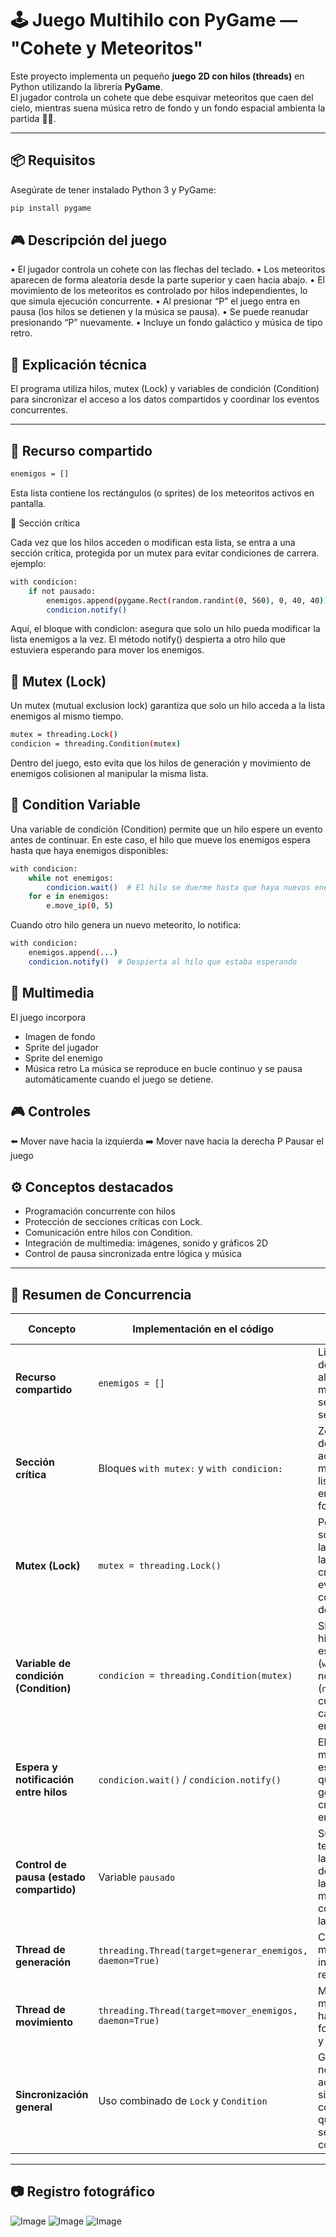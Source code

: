 # 🕹️ Juego Multihilo con PyGame — "Cohete y Meteoritos"

Este proyecto implementa un pequeño **juego 2D con hilos (threads)** en Python utilizando la librería **PyGame**.  
El jugador controla un cohete que debe esquivar meteoritos que caen del cielo, mientras suena música retro de fondo y un fondo espacial ambienta la partida 🚀🌌.

---

## 📦 Requisitos

Asegúrate de tener instalado Python 3 y PyGame:

```bash
pip install pygame
```

## 🎮 Descripción del juego
  • El jugador controla un cohete con las flechas del teclado.
	•	Los meteoritos aparecen de forma aleatoria desde la parte superior y caen hacia abajo.
	•	El movimiento de los meteoritos es controlado por hilos independientes, lo que simula ejecución concurrente.
	•	Al presionar “P” el juego entra en pausa (los hilos se detienen y la música se pausa).
	•	Se puede reanudar presionando “P” nuevamente.
	•	Incluye un fondo galáctico y música de tipo retro.

## 🧠 Explicación técnica

El programa utiliza hilos, mutex (Lock) y variables de condición (Condition) para sincronizar el acceso a los datos compartidos y coordinar los eventos concurrentes.

---

## 🔹 Recurso compartido

```bash
enemigos = []
```

Esta lista contiene los rectángulos (o sprites) de los meteoritos activos en pantalla.

🔹 Sección crítica

Cada vez que los hilos acceden o modifican esta lista, se entra a una sección crítica, protegida por un mutex para evitar condiciones de carrera.
ejemplo:
```bash
with condicion:
    if not pausado:
        enemigos.append(pygame.Rect(random.randint(0, 560), 0, 40, 40))
        condicion.notify()
```

Aquí, el bloque with condicion: asegura que solo un hilo pueda modificar la lista enemigos a la vez.
El método notify() despierta a otro hilo que estuviera esperando para mover los enemigos.

## 🔹 Mutex (Lock)

Un mutex (mutual exclusion lock) garantiza que solo un hilo acceda a la lista enemigos al mismo tiempo.
```bash
mutex = threading.Lock()
condicion = threading.Condition(mutex)
```
Dentro del juego, esto evita que los hilos de generación y movimiento de enemigos colisionen al manipular la misma lista.

## 🔹 Condition Variable

Una variable de condición (Condition) permite que un hilo espere un evento antes de continuar.
En este caso, el hilo que mueve los enemigos espera hasta que haya enemigos disponibles:
```bash
with condicion:
    while not enemigos:
        condicion.wait()  # El hilo se duerme hasta que haya nuevos enemigos
    for e in enemigos:
        e.move_ip(0, 5)
```
Cuando otro hilo genera un nuevo meteorito, lo notifica:
```bash
with condicion:
    enemigos.append(...)
    condicion.notify()  # Despierta al hilo que estaba esperando
```
## 🎵 Multimedia
El juego incorpora
- Imagen de fondo
- Sprite del jugador
- Sprite del enemigo
- Música retro
La música se reproduce en bucle continuo y se pausa automáticamente cuando el juego se detiene.

## 🎮 Controles
⬅️ Mover nave hacia la izquierda 
➡️ Mover nave hacia la derecha
P Pausar el juego

## ⚙️ Conceptos destacados
- Programación concurrente con hilos
- Protección de secciones críticas con Lock.
- Comunicación entre hilos con Condition.
- Integración de multimedia: imágenes, sonido y gráficos 2D
- Control de pausa sincronizada entre lógica y música
 ---
 
## 🧩 Resumen de Concurrencia

| Concepto | Implementación en el código | Función principal |
|-----------|-----------------------------|-------------------|
| **Recurso compartido** | `enemigos = []` | Lista global donde se almacenan los meteoritos que se generan y se mueven. |
| **Sección crítica** | Bloques `with mutex:` y `with condicion:` | Zona protegida donde los hilos acceden o modifican la lista de enemigos de forma segura. |
| **Mutex (Lock)** | `mutex = threading.Lock()` | Permite que solo un hilo a la vez entre en la sección crítica, evitando condiciones de carrera. |
| **Variable de condición (Condition)** | `condicion = threading.Condition(mutex)` | Sincroniza los hilos: uno espera (`wait()`) y otro notifica (`notify()`) cuando hay cambios en los enemigos. |
| **Espera y notificación entre hilos** | `condicion.wait()` / `condicion.notify()` | El hilo de movimiento espera hasta que el hilo generador cree nuevos enemigos. |
| **Control de pausa (estado compartido)** | Variable `pausado` | Suspende temporalmente las acciones de los hilos y la música, manteniendo coherencia en la ejecución. |
| **Thread de generación** | `threading.Thread(target=generar_enemigos, daemon=True)` | Crea nuevos meteoritos en intervalos regulares. |
| **Thread de movimiento** | `threading.Thread(target=mover_enemigos, daemon=True)` | Mueve los meteoritos hacia abajo de forma continua y concurrente. |
| **Sincronización general** | Uso combinado de `Lock` y `Condition` | Garantiza que no haya acceso simultáneo conflictivo y que los hilos se coordinen correctamente. |

--- 
##  📷 Registro fotográfico

![Image](https://github.com/user-attachments/assets/f7abf1f6-adb3-43c4-97fb-d6783e69597a)
![Image](https://github.com/user-attachments/assets/6f027b42-e009-4c29-b950-91d3f88257fd)
![Image](https://github.com/user-attachments/assets/497dddbf-306a-4f90-8828-59200c75d5ec)
